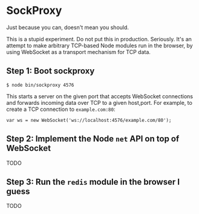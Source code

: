 # SockProxy

Just because you can, doesn't mean you should.

This is a stupid experiment. Do not put this in production. Seriously. It's an
attempt to make arbitrary TCP-based Node modules run in the browser, by
using WebSocket as a transport mechanism for TCP data.

## Step 1: Boot sockproxy

    $ node bin/sockproxy 4576

This starts a server on the given port that accepts WebSocket connections and
forwards incoming data over TCP to a given host,port. For example, to create a
TCP connection to `example.com:80`:

    var ws = new WebSocket('ws://localhost:4576/example.com/80');

## Step 2: Implement the Node `net` API on top of WebSocket

TODO

## Step 3: Run the `redis` module in the browser I guess

TODO

